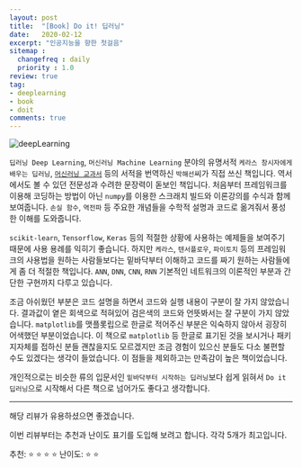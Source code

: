 ```yaml
---
layout: post
title:  "[Book] Do it! 딥러닝"
date:   2020-02-12
excerpt: "인공지능을 향한 첫걸음"
sitemap :
  changefreq : daily
  priority : 1.0
review: true
tag:
- deeplearning
- book
- doit
comments: true
---
```


![deepLearning](https://sihan-son.github.io/public/book/easy/deep.jfif)


`딥러닝 Deep Learning`, `머신러닝 Machine Learning` 분야의 유명서적 `케라스 창시자에게 배우는 딥러닝`, <a href=https://sihan-son.github.io/ml-book-review-gilbut-1/>`머신러닝 교과서`</a> 등의 서적을 번역하신 `박해선`씨가 직접 쓰신 책입니다. 역서에서도 볼 수 있던 전문성과 수려한 문장력이 돋보인 책입니다. 처음부터 프레임워크를 이용해 코딩하는 방법이 아닌 `numpy`를 이용한 스크래치 빌드와 이론강의를 수식과 함께 보여줍니다. `손실 함수`, `역전파` 등 주요한 개념들을 수학적 설명과 코드로 옮겨줘서 풍성한 이해를 도와줍니다.  

`scikit-learn`, `Tensorflow`, `Keras` 등의 적절한 상황에 사용하는 예제들을 보여주기 때문에 사용 용례를 익히기 좋습니다. 하지만 `케라스`, `텐서플로우`, `파이토치` 등의 프레임워크의 사용법을 원하는 사람들보다는 밑바닥부터 이해하고 코드를 짜기 원하는 사람들에게 좀 더 적절한 책입니다. `ANN`, `DNN`, `CNN`, `RNN` 기본적인 네트워크의 이론적인 부분과 간단한 구현까지 다루고 있습니다.   

조금 아쉬웠던 부분은 코드 설명을 하면서 코드와 실행 내용이 구분이 잘 가지 않았습니다. 결과값이 옅은 회색으로 적혀있어 검은색의 코드와 언뜻봐서는 잘 구분이 가지 않았습니다. `matplotlib`를 맷플롯립으로 한글로 적어주신 부분은 익숙하지 않아서 굉장히 어색했던 부분이었습니다. 이 책으로 `matplotlib` 등 한글로 표기된 것을 보시거나 패키지자체를 접하신 분들 괜찮을지도 모르겠지만 조금 경험이 있으신 분들도 다소 불편할 수도 있겠다는 생각이 들었습니다. 이 점들을 제외하고는 만족감이 높은 책이었습니다. 

개인적으로는 비슷한 류의 입문서인 `밑바닥부터 시작하는 딥러닝`보다 쉽게 읽혀서 `Do it 딥러닝`으로 시작해서 다른 책으로 넘어가도 좋다고 생각합니다. 



---
해당 리뷰가 유용하셨으면 좋겠습니다.

이번 리뷰부터는 추천과 난이도 표기를 도입해 보려고 합니다. 각각 5개가 최고입니다.

추천: :star: :star: :star: :star:
난이도: :star: :star: